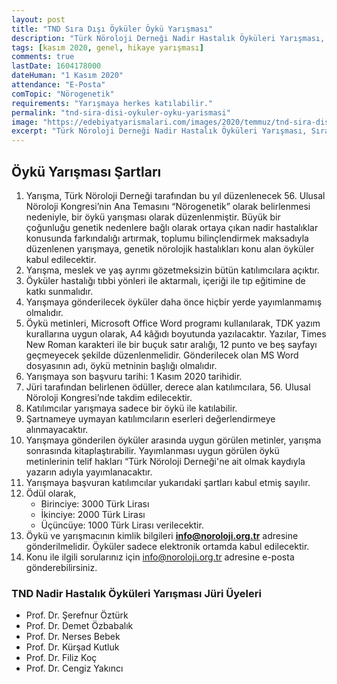 ```yaml
---
layout: post
title: "TND Sıra Dışı Öyküler Öykü Yarışması"
description: "Türk Nöroloji Derneği Nadir Hastalık Öyküleri Yarışması, Sıra Dışı Öykü Yarışması... Son başvuru tarihi: 1 Kasım 2020."
tags: [kasım 2020, genel, hikaye yarışması]
comments: true
lastDate: 1604178000  
dateHuman: "1 Kasım 2020"
attendance: "E-Posta"
comTopic: "Nörogenetik"
requirements: "Yarışmaya herkes katılabilir."
permalink: "tnd-sira-disi-oykuler-oyku-yarismasi"
image: "https://edebiyatyarismalari.com/images/2020/temmuz/tnd-sira-disi-oykuler-oyku-yarismasi.jpg"
excerpt: "Türk Nöroloji Derneği Nadir Hastalık Öyküleri Yarışması, Sıra Dışı Öykü Yarışması..."
---
```


## Öykü Yarışması Şartları
1. Yarışma, Türk Nöroloji Derneği tarafından bu yıl düzenlenecek 56. Ulusal Nöroloji Kongresi’nin Ana Temasını “Nörogenetik” olarak belirlenmesi nedeniyle, bir öykü yarışması olarak düzenlenmiştir. Büyük bir çoğunluğu genetik nedenlere bağlı olarak ortaya çıkan nadir hastalıklar konusunda farkındalığı artırmak, toplumu bilinçlendirmek maksadıyla düzenlenen yarışmaya, genetik nörolojik hastalıkları konu alan öyküler kabul edilecektir.
2. Yarışma, meslek ve yaş ayrımı gözetmeksizin bütün katılımcılara açıktır.
3. Öyküler hastalığı tıbbi yönleri ile aktarmalı, içeriği ile tıp eğitimine de katkı sunmalıdır. 
4. Yarışmaya gönderilecek öyküler daha önce hiçbir yerde yayımlanmamış olmalıdır.
5. Öykü metinleri, Microsoft Office Word programı kullanılarak, TDK yazım kurallarına uygun olarak, A4 kâğıdı boyutunda yazılacaktır. Yazılar, Times New Roman karakteri ile bir buçuk satır aralığı, 12 punto ve beş sayfayı geçmeyecek şekilde düzenlenmelidir. Gönderilecek olan MS Word dosyasının adı, öykü metninin başlığı olmalıdır.
6. Yarışmaya son başvuru tarihi: 1 Kasım 2020 tarihidir.
7. Jüri tarafından belirlenen ödüller, derece alan katılımcılara, 56. Ulusal Nöroloji Kongresi’nde takdim edilecektir.
8. Katılımcılar yarışmaya sadece bir öykü ile katılabilir.
9. Şartnameye uymayan katılımcıların eserleri değerlendirmeye alınmayacaktır.
10. Yarışmaya gönderilen öyküler arasında uygun görülen metinler, yarışma sonrasında kitaplaştırabilir. Yayımlanması uygun görülen öykü metinlerinin telif hakları “Türk Nöroloji Derneği'ne ait olmak kaydıyla yazarın adıyla yayımlanacaktır.
11. Yarışmaya başvuran katılımcılar yukarıdaki şartları kabul etmiş sayılır.
12. Ödül olarak,
    - Birinciye: 3000 Türk Lirası
    - İkinciye: 2000 Türk Lirası
    - Üçüncüye: 1000 Türk Lirası verilecektir.
13. Öykü ve yarışmacının kimlik bilgileri **info@noroloji.org.tr** adresine gönderilmelidir. Öyküler sadece elektronik ortamda kabul edilecektir.
14. Konu ile ilgili sorularınız için info@noroloji.org.tr adresine e-posta gönderebilirsiniz.

### TND Nadir Hastalık Öyküleri Yarışması Jüri Üyeleri
- Prof. Dr. Şerefnur Öztürk
- Prof. Dr. Demet Özbabalık
- Prof. Dr. Nerses Bebek
- Prof. Dr. Kürşad Kutluk
- Prof. Dr. Filiz Koç
- Prof. Dr. Cengiz Yakıncı